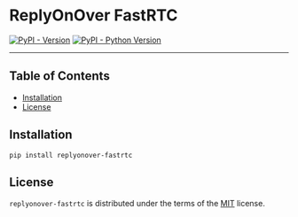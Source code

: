 # ReplyOnOver FastRTC

[![PyPI - Version](https://img.shields.io/pypi/v/replyonover-fastrtc.svg)](https://pypi.org/project/replyonover-fastrtc)
[![PyPI - Python Version](https://img.shields.io/pypi/pyversions/replyonover-fastrtc.svg)](https://pypi.org/project/replyonover-fastrtc)

-----

## Table of Contents

- [Installation](#installation)
- [License](#license)

## Installation

```console
pip install replyonover-fastrtc
```

## License

`replyonover-fastrtc` is distributed under the terms of the [MIT](https://spdx.org/licenses/MIT.html) license.
